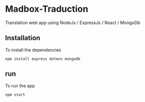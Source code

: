 # Madbox-Traduction

Translation web app using NodeJs / ExpressJs / React / MongoDb

## Installation

To install the dependencies
```
npm install express dotenv mongodb
```

## run

To run the app
```
npm start
```
